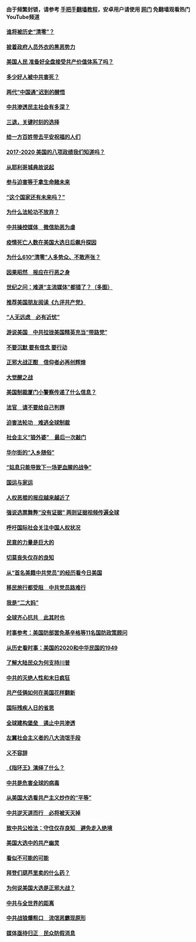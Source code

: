 #### 由于频繁封锁，请参考 [手把手翻墙教程](https://github.com/gfw-breaker/guides/wiki/)，安卓用户请使用 [网门](https://github.com/gfw-breaker/nogfw/blob/master/dl.md?t=01261000) 免翻墙观看热门YouTube频道 

#### [谁将被历史“清零”？](../pages/73/417485.md?t=01261000) 

#### [披着政府人员外衣的黑恶势力](../pages/73/417442.md?t=01261000) 

#### [美国人民 准备好全盘接受共产价值体系了吗？](../pages/73/417491.md?t=01261000) 

#### [多少好人被中共害死？](../pages/73/417144.md?t=01261000) 

#### [两代“中国通”迟到的醒悟](../pages/73/417064.md?t=01261000) 

#### [中共渗透民主社会有多深？](../pages/73/417063.md?t=01261000) 

#### [三退，关键时刻的选择](../pages/73/416969.md?t=01261000) 

#### [给一方百姓带去平安祝福的人们](../pages/73/416941.md?t=01261000) 

#### [2017-2020  美国的八项政绩我们知道吗？](../pages/73/416968.md?t=01261000) 

#### [从耶利哥城典故说起](../pages/73/416892.md?t=01261000) 

#### [参与迫害等于拿生命赌未来](../pages/73/416856.md?t=01261000) 

#### [“这个国家还有未来吗？”](../pages/73/416852.md?t=01261000) 

#### [为什么法轮功不放弃？](../pages/73/416864.md?t=01261000) 

#### [中共操控媒体　微信助恶为虐](../pages/73/416724.md?t=01261000) 

#### [疫情死亡人数在美国大选日后飙升探因](../pages/73/416606.md?t=01261000) 

#### [为什么610“清零”人多势众、不敢声张？](../pages/73/416632.md?t=01261000) 

#### [因果昭然　报应在行恶之身](../pages/73/416582.md?t=01261000) 

#### [世纪之问：难道“主流媒体”都错了？（多图）](../pages/73/416571.md?t=01261000) 

#### [推荐美国朋友阅读《九评共产党》](../pages/73/416510.md?t=01261000) 

#### [“人无远虑　必有近忧”](../pages/73/416513.md?t=01261000) 

#### [游说美国　中共拉拢美国精英充当“带路党”](../pages/73/416529.md?t=01261000) 

#### [不要沉默 要有信念 要行动](../pages/73/416457.md?t=01261000) 

#### [正邪大战正酣　信仰者必再创辉煌](../pages/73/416433.md?t=01261000) 

#### [大觉醒之战](../pages/73/416456.md?t=01261000) 

#### [美国制裁厦门小警察传递了什么信息？](../pages/73/416432.md?t=01261000) 

#### [法官　请不要给自己判罪](../pages/73/416379.md?t=01261000) 

#### [迫害法轮功　难逃全球制裁](../pages/73/416380.md?t=01261000) 

#### [社会主义“狼外婆”　最后一次敲门](../pages/73/416394.md?t=01261000) 

#### [华尔街的“入乡随俗”](../pages/73/416395.md?t=01261000) 

#### [“姑息只能导致下一场更血腥的战争”](../pages/73/416223.md?t=01261000) 

#### [国运与家运](../pages/73/416224.md?t=01261000) 

#### [人权恶棍的报应越来越近了](../pages/73/416276.md?t=01261000) 

#### [强说选票舞弊“没有证据” 两则证据视频传遍全球](../pages/73/416227.md?t=01261000) 

#### [呼吁国际社会关注中国人权状况](../pages/73/416135.md?t=01261000) 

#### [民意的力量是巨大的](../pages/73/416222.md?t=01261000) 

#### [切莫丧失仅存的良知](../pages/73/416134.md?t=01261000) 

#### [从“首名美籍中共党员”的经历看今日美国](../pages/73/416114.md?t=01261000) 

#### [移民旅行都受阻　中共党员路难行](../pages/73/416033.md?t=01261000) 

#### [我是“二大妈”](../pages/73/415529.md?t=01261000) 

#### [全球齐心抗共　此其时也](../pages/73/415989.md?t=01261000) 

#### [时事参考：美国防部罢免基辛格等11名国防政策顾问](../pages/73/415970.md?t=01261000) 

#### [从历史看时事：美国的2020和中华民国的1949](../pages/73/415949.md?t=01261000) 

#### [了解大陆民众为何支持川普](../pages/73/415950.md?t=01261000) 

#### [中共的灭绝人性和末日疯狂](../pages/73/415944.md?t=01261000) 

#### [共产伎俩如何在美国花样翻新](../pages/73/415908.md?t=01261000) 

#### [国际残疾人日的省思](../pages/73/415849.md?t=01261000) 

#### [全球建构堡垒　遏止中共渗透](../pages/73/415850.md?t=01261000) 

#### [左翼社会主义者的八大流氓手段](../pages/73/415802.md?t=01261000) 

#### [义不容辞](../pages/73/415807.md?t=01261000) 

#### [《指环王》演绎了什么？](../pages/73/415739.md?t=01261000) 

#### [中共是危害全球的病毒](../pages/73/415569.md?t=01261000) 

#### [从美国大选看共产主义炒作的“平等”](../pages/73/415654.md?t=01261000) 

#### [中共逆天道而行　必将被天灭掉](../pages/73/415626.md?t=01261000) 

#### [致中共公检法：守住仅存良知　避免走入绝境](../pages/73/415627.md?t=01261000) 

#### [美国大选中的共产幽灵](../pages/73/415618.md?t=01261000) 

#### [看似不可能的可能](../pages/73/415619.md?t=01261000) 

#### [拜登们葫芦里卖的什么药？](../pages/73/415531.md?t=01261000) 

#### [为何说美国大选是正邪大战？](../pages/73/415530.md?t=01261000) 

#### [中共与全世界的距离](../pages/73/415435.md?t=01261000) 

#### [中共战狼爆粗口　流氓恶霸现原形](../pages/73/415426.md?t=01261000) 

#### [媒体亟待归正　民众防假消息](../pages/73/415402.md?t=01261000) 

